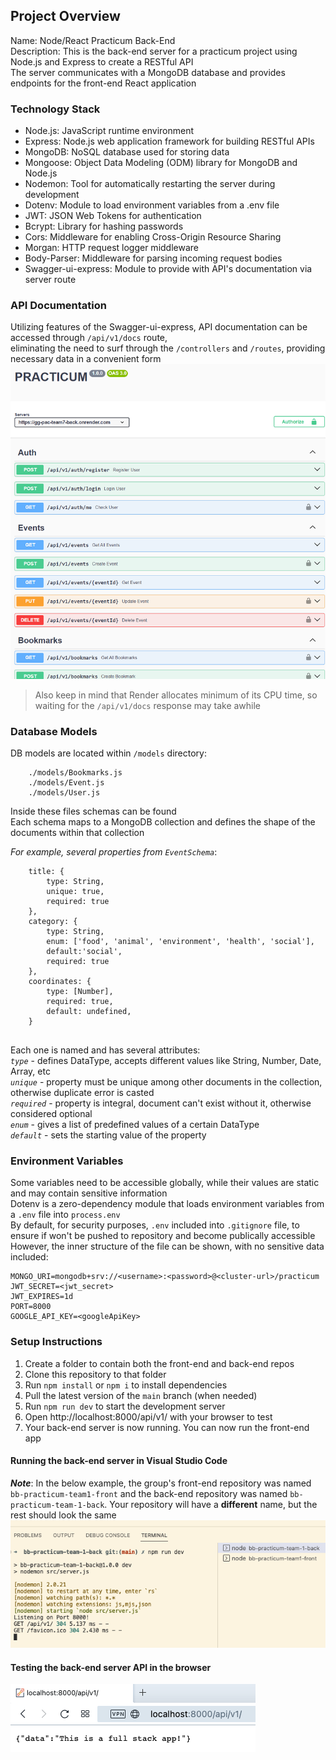 ## Project Overview

Name: Node/React Practicum Back-End  
Description: This is the back-end server for a practicum project using Node.js and Express to create a RESTful API  
The server communicates with a MongoDB database and provides endpoints for the front-end React application

### Technology Stack

* Node.js: JavaScript runtime environment
* Express: Node.js web application framework for building RESTful APIs
* MongoDB: NoSQL database used for storing data
* Mongoose: Object Data Modeling (ODM) library for MongoDB and Node.js
* Nodemon: Tool for automatically restarting the server during development
* Dotenv: Module to load environment variables from a .env file
* JWT: JSON Web Tokens for authentication
* Bcrypt: Library for hashing passwords
* Cors: Middleware for enabling Cross-Origin Resource Sharing
* Morgan: HTTP request logger middleware
* Body-Parser: Middleware for parsing incoming request bodies
* Swagger-ui-express: Module to provide with API's documentation via server route 
    
### API Documentation

Utilizing features of the Swagger-ui-express, API documentation can be accessed through `/api/v1/docs` route,  
eliminating the need to surf through the `/controllers` and `/routes`, providing necessary data in a convenient form  
![Swagger Docs Image](https://github.com/Code-the-Dream-School/gg-pac-team7-back/raw/main/images/back-end-swagger-docs.png)  
> Also keep in mind that Render allocates minimum of its CPU time, so waiting for the `/api/v1/docs` response may take awhile     

### Database Models

DB models are located within `/models` directory:
```
    ./models/Bookmarks.js
    ./models/Event.js
    ./models/User.js
```
Inside these files schemas can be found     
Each schema maps to a MongoDB collection and defines the shape of the documents within that collection 

_For example, several properties from `EventSchema`_:
``` 
    title: {
        type: String,
        unique: true,
        required: true
    },
    category: {
        type: String,
        enum: ['food', 'animal', 'environment', 'health', 'social'],
        default:'social',
        required: true
    },
    coordinates: {
        type: [Number],
        required: true,
        default: undefined,
    }
    
```
Each one is named and has several attributes:   
_`type`_ - defines DataType, accepts different values like String, Number, Date, Array, etc   
_`unique`_ - property must be unique among other documents in the collection, otherwise duplicate error is casted   
_`required`_ - property is integral, document can't exist without it, otherwise considered optional   
_`enum`_ - gives a list of predefined values of a certain DataType  
_`default`_ - sets the starting value of the property

### Environment Variables

Some variables need to be accessible globally, while their values are static and may contain sensitive information  
Dotenv is a zero-dependency module that loads environment variables from a `.env` file into `process.env`  
By default, for security purposes, `.env` included into `.gitignore` file, to ensure if won't be pushed to repository and become publically accessible  
However, the inner structure of the file can be shown, with no sensitive data included:
```
MONGO_URI=mongodb+srv://<username>:<password>@<cluster-url>/practicum
JWT_SECRET=<jwt_secret>
JWT_EXPIRES=1d
PORT=8000
GOOGLE_API_KEY=<googleApiKey>
```

### Setup Instructions

1. Create a folder to contain both the front-end and back-end repos
2. Clone this repository to that folder
3. Run `npm install` or `npm i` to install dependencies
4. Pull the latest version of the `main` branch (when needed)
5. Run `npm run dev` to start the development server
6. Open http://localhost:8000/api/v1/ with your browser to test
7. Your back-end server is now running. You can now run the front-end app

#### Running the back-end server in Visual Studio Code

_**Note**_: In the below example, the group's front-end repository was named `bb-practicum-team1-front` and the back-end repository was named `bb-practicum-team-1-back`. Your repository will have a **different** name, but the rest should look the same  
![Back end running in VSCode](https://github.com/Code-the-Dream-School/gg-pac-team7-back/raw/main/images/back-end-running-vsc.png)   

#### Testing the back-end server API in the browser   

![Back end running in browser](https://github.com/Code-the-Dream-School/gg-pac-team7-back/raw/main/images/back-end-running-browser.png) 
   

